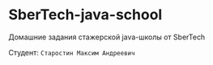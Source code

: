 # SberTech-java-school
Домашние задания стажерской java-школы от SberTech

Студент: `Старостин Максим Андреевич`

